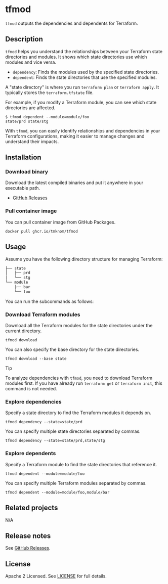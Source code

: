 # tfmod

`tfmod` outputs the dependencies and dependents for Terraform.

## Description

`tfmod` helps you understand the relationships between your Terraform state directories and modules.
It shows which state directories use which modules and vice versa.

- `dependency`: Finds the modules used by the specified state directories.
- `dependent`: Finds the state directories that use the specified modules.

A "state directory" is where you run `terraform plan` or `terraform apply`.
It typically stores the `terraform.tfstate` file.

For example, if you modify a Terraform module, you can see which state directories are affected.

```shell
$ tfmod dependent --module=module/foo
state/prd state/stg
```

With `tfmod`, you can easily identify relationships and dependencies in your Terraform configurations,
making it easier to manage changes and understand their impacts.

## Installation

### Download binary

Download the latest compiled binaries and put it anywhere in your executable path.

- [GitHub Releases][releases]

### Pull container image

You can pull container image from GitHub Packages.

```shell
docker pull ghcr.io/tmknom/tfmod
```

## Usage

Assume you have the following directory structure for managing Terraform:

```md
├── state
│   ├── prd
│   └── stg
└── module
    ├── bar
    └── foo
```

You can run the subcommands as follows:

### Download Terraform modules

Download all the Terraform modules for the state directories under the current directory.

```shell
tfmod download
```

You can also specify the base directory for the state directories.

```shell
tfmod download --base state
```

> [!TIP]
>
> To analyze dependencies with `tfmod`, you need to download Terraform modules first.
> If you have already run `terraform get` or `terraform init`, this command is not needed.

### Explore dependencies

Specify a state directory to find the Terraform modules it depends on.

```shell
tfmod dependency --state=state/prd
```

You can specify multiple state directories separated by commas.

```shell
tfmod dependency --state=state/prd,state/stg
```

### Explore dependents

Specify a Terraform module to find the state directories that reference it.

```shell
tfmod dependent --module=module/foo
```

You can specify multiple Terraform modules separated by commas.

```shell
tfmod dependent --module=module/foo,module/bar
```

## Related projects

N/A

## Release notes

See [GitHub Releases][releases].

## License

Apache 2 Licensed. See [LICENSE](LICENSE) for full details.

[releases]: https://github.com/tmknom/tfmod/releases/latest
